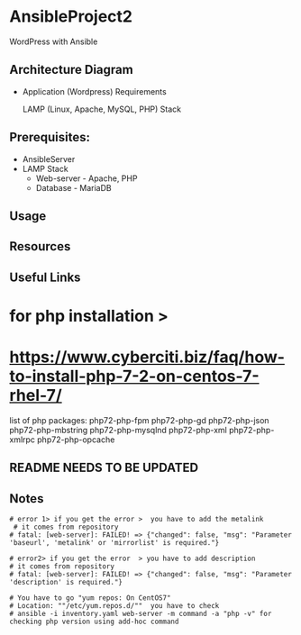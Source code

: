 # AnsibleProject2
WordPress with Ansible

## Architecture Diagram
   - Application (Wordpress)
     Requirements

       LAMP (Linux, Apache, MySQL, PHP) Stack


## Prerequisites:
- AnsibleServer
- LAMP Stack
    - Web-server - Apache, PHP
    - Database - MariaDB

## Usage

## Resources

## Useful Links
  # for php installation >
  # https://www.cyberciti.biz/faq/how-to-install-php-7-2-on-centos-7-rhel-7/  
  list of php packages:
  php72-php-fpm php72-php-gd php72-php-json php72-php-mbstring php72-php-mysqlnd php72-php-xml         php72-php-xmlrpc php72-php-opcache

## README NEEDS TO BE UPDATED


## Notes
    
    # error 1> if you get the error >  you have to add the metalink 
     # it comes from repository 
    # fatal: [web-server]: FAILED! => {"changed": false, "msg": "Parameter 'baseurl', 'metalink' or 'mirrorlist' is required."}

    # error2> if you get the error  > you have to add description 
    # it comes from repository 
    # fatal: [web-server]: FAILED! => {"changed": false, "msg": "Parameter 'description' is required."}

    # You have to go "yum repos: On CentOS7"
    # Location: ""/etc/yum.repos.d/""  you have to check 
    # ansible -i inventory.yaml web-server -m command -a "php -v" for checking php version using add-hoc command
